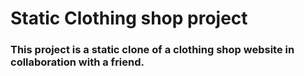 # Static Clothing shop project

### This project is a static clone of a clothing shop website in collaboration with a friend.
